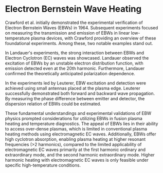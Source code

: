 # Electron Bernstein Wave Heating

Crawford et al. initially demonstrated the experimental verification of Electron Bernstein Waves (EBWs) in 1964. Subsequent experiments focused on measuring the transmission and emission of EBWs in linear low-temperature plasma devices, with Crawford providing an overview of these foundational experiments. Among these, two notable examples stand out.

In Landauer's experiments, the strong interaction between EBWs and Electron Cyclotron (EC) waves was showcased. Landauer observed the excitation of EBWs by an unstable electron distribution function, with emission detected even at the 20th harmonic. Furthermore, Landauer confirmed the theoretically anticipated polarization dependence.

In the experiments led by Leuterer, EBW excitation and detection were achieved using small antennas placed at the plasma edge. Leuterer successfully demonstrated both forward and backward wave propagation. By measuring the phase difference between emitter and detector, the dispersion relation of EBWs could be estimated.

These fundamental understandings and experimental validations of EBW physics prompted considerations for utilizing EBWs in fusion plasma heating and temperature diagnostics. The appeal of EBWs lies in their ability to access over-dense plasmas, which is limited in conventional plasma heating methods using electromagnetic EC waves. Additionally, EBWs offer high cyclotron absorption, enabling plasma heating at higher resonant frequencies (>2 harmonics), compared to the limited applicability of electromagnetic EC waves primarily at the first harmonic ordinary and extraordinary mode, and the second harmonic extraordinary mode. Higher harmonic heating with electromagnetic EC waves is only feasible under specific high-temperature conditions.
